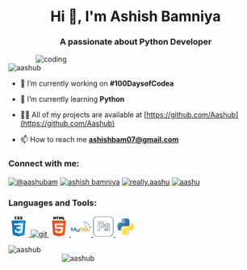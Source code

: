 <h1 align="center">Hi 👋, I'm Ashish Bamniya</h1>
<h3 align="center">A passionate about Python Developer</h3>

<img align="right" alt="coding" width="450" src="https://i.giphy.com/media/v1.Y2lkPTc5MGI3NjExMHZucDRsZjQzdWgyZGM3Mnh5OGs3NDJud2hhYzh3dWNsbHA0OGk2dSZlcD12MV9pbnRlcm5hbF9naWZfYnlfaWQmY3Q9cw/iwiggdvik8fbNVtUKr/giphy.gif">

<p align="left"> <img src="https://komarev.com/ghpvc/?username=aashub&label=Profile%20views&color=0e75b6&style=flat" alt="aashub" /> </p>

- 🔭 I’m currently working on **#100DaysofCodea**

- 🌱 I’m currently learning **Python**

- 👨‍💻 All of my projects are available at [https://github.com/Aashub](https://github.com/Aashub)

- 📫 How to reach me **ashishbam07@gmail.com**

<h3 align="left">Connect with me:</h3>
<p align="left">
<a href="https://twitter.com/@aashubam" target="blank"><img align="center" src="https://raw.githubusercontent.com/rahuldkjain/github-profile-readme-generator/master/src/images/icons/Social/twitter.svg" alt="@aashubam" height="30" width="40" /></a>
<a href="https://linkedin.com/in/ashish bamniya" target="blank"><img align="center" src="https://raw.githubusercontent.com/rahuldkjain/github-profile-readme-generator/master/src/images/icons/Social/linked-in-alt.svg" alt="ashish bamniya" height="30" width="40" /></a>
<a href="https://instagram.com/really.aashu" target="blank"><img align="center" src="https://raw.githubusercontent.com/rahuldkjain/github-profile-readme-generator/master/src/images/icons/Social/instagram.svg" alt="really.aashu" height="30" width="40" /></a>
<a href="https://www.hackerrank.com/aashu" target="blank"><img align="center" src="https://raw.githubusercontent.com/rahuldkjain/github-profile-readme-generator/master/src/images/icons/Social/hackerrank.svg" alt="aashu" height="30" width="40" /></a>
</p>

<h3 align="left">Languages and Tools:</h3>
<p align="left"> <a href="https://www.w3schools.com/css/" target="_blank" rel="noreferrer"> <img src="https://raw.githubusercontent.com/devicons/devicon/master/icons/css3/css3-original-wordmark.svg" alt="css3" width="40" height="40"/> </a> <a href="https://git-scm.com/" target="_blank" rel="noreferrer"> <img src="https://www.vectorlogo.zone/logos/git-scm/git-scm-icon.svg" alt="git" width="40" height="40"/> </a> <a href="https://www.w3.org/html/" target="_blank" rel="noreferrer"> <img src="https://raw.githubusercontent.com/devicons/devicon/master/icons/html5/html5-original-wordmark.svg" alt="html5" width="40" height="40"/> </a> <a href="https://www.mysql.com/" target="_blank" rel="noreferrer"> <img src="https://raw.githubusercontent.com/devicons/devicon/master/icons/mysql/mysql-original-wordmark.svg" alt="mysql" width="40" height="40"/> </a> <a href="https://www.photoshop.com/en" target="_blank" rel="noreferrer"> <img src="https://raw.githubusercontent.com/devicons/devicon/master/icons/photoshop/photoshop-line.svg" alt="photoshop" width="40" height="40"/> </a> <a href="https://www.python.org" target="_blank" rel="noreferrer"> <img src="https://raw.githubusercontent.com/devicons/devicon/master/icons/python/python-original.svg" alt="python" width="40" height="40"/> </a> </p>

<p><img align="left" width="400" src="https://github-readme-stats.vercel.app/api/top-langs?username=aashub&show_icons=true&locale=en&layout=compact" alt="aashub" /></p>

<p><img align="right" width= "398" src="https://github-readme-streak-stats.herokuapp.com/?user=aashub&" alt="aashub" /></p>
